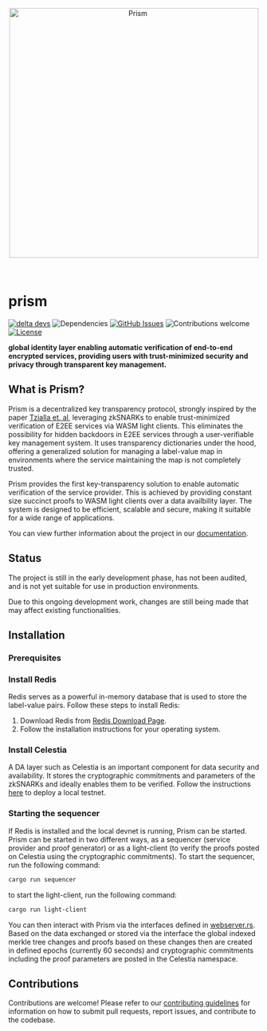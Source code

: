 <p align="center">
  <picture>
    <source srcset="./assets/prism-white.png.png" media="(prefers-color-scheme: dark)">
    <img src="./assets/prism-dark.png.png" alt="Prism" width="500">
  </picture>
</p>
<br>

# prism

[![delta devs](https://img.shields.io/badge/building-in_stealth-0097FF)](https://deltadevs.xyz)
![Dependencies](https://img.shields.io/badge/dependencies-up%20to%20date-0097FF.svg)
[![GitHub Issues](https://img.shields.io/github/issues-raw/deltadevsde/transparency-dictionary?color=0097FF)](https://github.com/deltadevsde/transparency-dictionary/issues)
![Contributions welcome](https://img.shields.io/badge/contributions-welcome-0097FF.svg)
[![License](https://img.shields.io/badge/license-MIT-0097FF.svg)](https://opensource.org/licenses/MIT)

**global identity layer enabling automatic verification of end-to-end encrypted services, providing users with trust-minimized security and privacy through transparent key management.**

## What is Prism?

Prism is a decentralized key transparency protocol, strongly inspired by the paper [Tzialla et. al](https://eprint.iacr.org/2021/1263.pdf), leveraging zkSNARKs to enable trust-minimized verification of E2EE services via WASM light clients. This eliminates the possibility for hidden backdoors in E2EE services through a user-verifiable key management system. It uses transparency dictionaries under the hood, offering a generalized solution for managing a label-value map in environments where the service maintaining the map is not completely trusted.

Prism provides the first key-transparency solution to enable automatic verification of the service provider. This is achieved by providing constant size succinct proofs to WASM light clients over a data availbility layer. The system is designed to be efficient, scalable and secure, making it suitable for a wide range of applications.

You can view further information about the project in our [documentation](https://prism.deltadevs.xyz).

## Status

The project is still in the early development phase, has not been audited, and is not yet suitable for use in production environments.

Due to this ongoing development work, changes are still being made that may affect existing functionalities.

## Installation

### Prerequisites

### Install Redis

Redis serves as a powerful in-memory database that is used to store the label-value pairs. Follow these steps to install Redis:

1. Download Redis from [Redis Download Page](https://redis.io/download/).
2. Follow the installation instructions for your operating system.

### Install Celestia

A DA layer such as Celestia is an important component for data security and availability. It stores the cryptographic commitments and parameters of the zkSNARKs and ideally enables them to be verified. Follow the instructions [here](https://github.com/celestiaorg/apollo) to deploy a local testnet.

### Starting the sequencer

If Redis is installed and the local devnet is running, Prism can be started. Prism can be started in two different ways, as a sequencer (service provider and proof generator) or as a light-client (to verify the proofs posted on Celestia using the cryptographic commitments). To start the sequencer, run the following command:

```bash
cargo run sequencer
```

to start the light-client, run the following command:

```bash
cargo run light-client
```

You can then interact with Prism via the interfaces defined in [webserver.rs](https://github.com/deltadevsde/prism/blob/main/src/webserver.rs). Based on the data exchanged or stored via the interface the global indexed merkle tree changes and proofs based on these changes then are created in defined epochs (currently 60 seconds) and cryptographic commitments including the proof parameters are posted in the Celestia namespace.

## Contributions

Contributions are welcome! Please refer to our [contributing guidelines](CONTRIBUTING.md) for information on how to submit pull requests, report issues, and contribute to the codebase.

